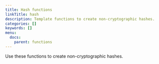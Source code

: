 ```yaml
---
title: Hash functions
linkTitle: hash
description: Template functions to create non-cryptographic hashes.
categories: []
keywords: []
menu:
  docs:
    parent: functions
---
```


Use these functions to create non-cryptographic hashes.
